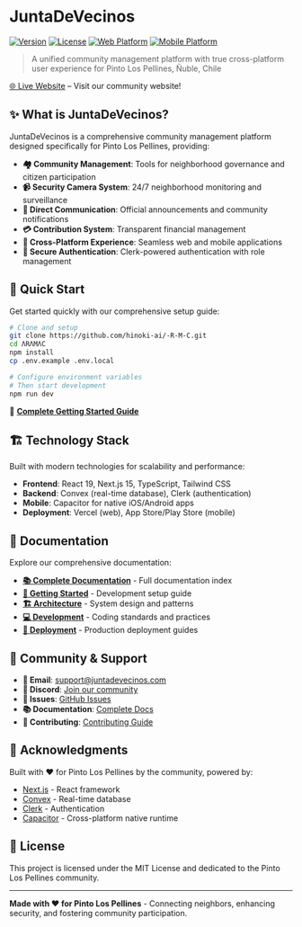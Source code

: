 # JuntaDeVecinos

[![Version](https://img.shields.io/badge/version-1.0.0-blue.svg)](https://github.com/hinoki-ai/-R-M-C)
[![License](https://img.shields.io/badge/license-MIT-green.svg)](LICENSE)
[![Web Platform](https://img.shields.io/badge/platform-web-lightblue.svg)](#web-platform)
[![Mobile Platform](https://img.shields.io/badge/platform-mobile-orange.svg)](#mobile-platform)

> A unified community management platform with true cross-platform user experience for Pinto Los Pellines, Ñuble, Chile

[🌐 Live Website](https://pintopellines.vercel.app/) – Visit our community website!

## ✨ What is JuntaDeVecinos?

JuntaDeVecinos is a comprehensive community management platform designed specifically for Pinto Los Pellines, providing:

- **🏘️ Community Management**: Tools for neighborhood governance and citizen participation
- **📹 Security Camera System**: 24/7 neighborhood monitoring and surveillance
- **📢 Direct Communication**: Official announcements and community notifications
- **💳 Contribution System**: Transparent financial management
- **📱 Cross-Platform Experience**: Seamless web and mobile applications
- **🔐 Secure Authentication**: Clerk-powered authentication with role management

## 🚀 Quick Start

Get started quickly with our comprehensive setup guide:

```bash
# Clone and setup
git clone https://github.com/hinoki-ai/-R-M-C.git
cd ΛRΛMΛC
npm install
cp .env.example .env.local

# Configure environment variables
# Then start development
npm run dev
```

📖 **[Complete Getting Started Guide](docs/getting-started/README.md)**

## 🏗️ Technology Stack

Built with modern technologies for scalability and performance:

- **Frontend**: React 19, Next.js 15, TypeScript, Tailwind CSS
- **Backend**: Convex (real-time database), Clerk (authentication)
- **Mobile**: Capacitor for native iOS/Android apps
- **Deployment**: Vercel (web), App Store/Play Store (mobile)

## 📖 Documentation

Explore our comprehensive documentation:

- **[📚 Complete Documentation](docs/README.md)** - Full documentation index
- **[🚀 Getting Started](docs/getting-started/README.md)** - Development setup guide
- **[🏗️ Architecture](docs/architecture/README.md)** - System design and patterns
- **[💻 Development](docs/development/README.md)** - Coding standards and practices
- **[🚀 Deployment](docs/deployment/README.md)** - Production deployment guides

## 🤝 Community & Support

- **📧 Email**: [support@juntadevecinos.com](mailto:support@juntadevecinos.com)
- **💬 Discord**: [Join our community](https://discord.gg/pintopellines)
- **🐛 Issues**: [GitHub Issues](https://github.com/hinoki-ai/-R-M-C/issues)
- **📚 Documentation**: [Complete Docs](docs/README.md)
- **🤝 Contributing**: [Contributing Guide](CONTRIBUTING.md)

## 🙏 Acknowledgments

Built with ❤️ for Pinto Los Pellines by the community, powered by:
- [Next.js](https://nextjs.org/) - React framework
- [Convex](https://convex.dev/) - Real-time database
- [Clerk](https://clerk.com/) - Authentication
- [Capacitor](https://capacitorjs.com/) - Cross-platform native runtime

## 📄 License

This project is licensed under the MIT License and dedicated to the Pinto Los Pellines community.

---

**Made with ❤️ for Pinto Los Pellines** - Connecting neighbors, enhancing security, and fostering community participation.